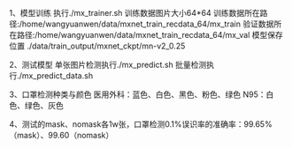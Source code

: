 ﻿1、模型训练
执行./mx_trainer.sh
训练数据图片大小64*64
训练数据所在路径:/home/wangyuanwen/data/mxnet_train_recdata_64/mx_train  验证数据所在路径:/home/wangyuanwen/data/mxnet_train_recdata_64/mx_val
模型保存位置 ./data/train_output/mxnet_ckpt/mn-v2_0.25

2、测试模型
单张图片检测执行./mx_predict.sh
批量检测执行./mx_predict_data.sh


3、口罩检测种类与颜色
医用外科：蓝色、白色、黑色、粉色、绿色
N95：白色、绿色、灰色

4、测试的mask、nomask各1w张，口罩检测0.1%误识率的准确率：99.65%（mask）、99.60（nomask）